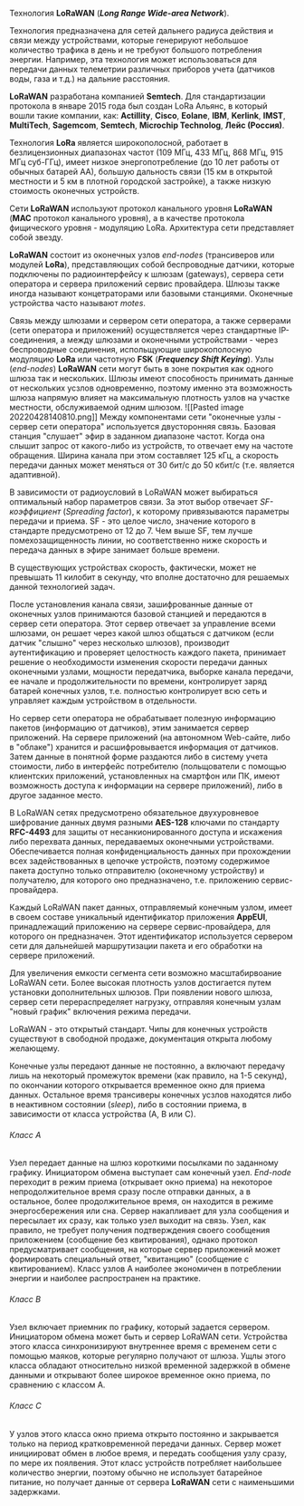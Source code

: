 Технология **LoRaWAN** (***Long Range Wide-area Network***).

Технология предназначена для сетей дальнего радиуса действия и связи между устройствами, которые генерируют небольшое количество трафика в день и не требуют большого потребления энергии. Например, эта технология может использоваться для передачи данных телеметрии различных приборов учета (датчиков воды, газа и т.д.) на дальние расстояния.

**LoRaWAN** разработана компанией **Semtech**. Для стандартизации протокола в январе 2015 года был создан LoRa Альянс, в который вошли такие компании, как: **Actillity**, **Cisco**, **Eolane**, **IBM**, **Kerlink**, **IMST**, **MultiTech**, **Sagemcom**, **Semtech**, **Microchip Technolog**, **Лейс (Россия)**.

Технология **LoRa** является широкополосной, работает в безлицензионных диапазонах частот (109 МГц, 433 МГц, 868 МГц, 915 МГц суб-ГГц), имеет низкое энергопотребление (до 10 лет работы от обычных батарей АА), большую дальность связи (15 км в открытой местности и 5 км в плотной городской застройке), а также низкую стоимость оконечных устройств.

Сети **LoRaWAN** используют протокол канального уровня **LoRaWAN** (**MAC** протокол канального уровня), а в качестве протокола фищического уровня - модуляцию LoRa. Архитектура сети представляет собой звезду.

**LoRaWAN** состоит из оконечных узлов *end-nodes* (трансиверов или модулей **LoRa**), представляющих собой беспроводные датчики, которые подключены по радиоинтерфейсу к шлюзам (gateways), сервера сети оператора и сервера приложений сервис провайдера. Шлюзы также иногда называют концетраторами или базовыми станциями. Оконечные устройства часто называют *motes*.

Связь между шлюзами и сервером сети оператора, а также серверами (сети оператора и приложений) осуществляется через стандартные IP-соединения, а между шлюзами и оконечными устройствами - через беспроводные соединения, испольщующие широкополосную модуляцию **LoRa** или частотную **FSK** (***Frequency Shift Keying***). Узлы (*end-nodes*) **LoRaWAN** сети могут быть в зоне покрытия как одного шлюза так и нескольких. Шлюзы имеют способность принимать данные от нескольких усзлов одновременно, поэтому именно эта возможность шлюза напрямую влияет на максимальную плотность узлов на участке местности, обслуживаемой одним шлюзом.
![[Pasted image 20220428140810.png]]
Между компонентами сети "оконечные узлы - сервер сети оператора" используется двусторонняя связь. Базовая станция "слушает" эфир в заданном диапазоне частот. Когда она слышит запрос от какого-либо из устройств, то отвечает ему на частоте обращения. Ширина канала при этом составляет 125 кГц, а скорость передачи данных может меняться от 30 бит/с до 50 кбит/c (т.е. является адаптивной).

В зависимости от радиоусловий в LoRaWAN может выбираться оптимальный набор параметров связи. За этот выбор отвечает *SF-коэффициент* (*Spreading factor*), к которому привязываются параметры передачи и приема. SF - это целое число, значение которого в стандарте предусмотрено от 12 до 7. Чем выше SF, тем лучше помехозащищенность линии, но соответственно ниже скорость и передача данных в эфире занимает больше времени.

В существующих устройствах скорость, фактически, может не превышать 11 килобит в секунду, что вполне достаточно для решаемых данной технологией задач.

После установления канала связи, зашифрованные данные от оконечных узлов принимаются базовой станцией и передаются в сервер сети оператора. Этот сервер отвечает за управление всеми шлюзами, он решает через какой шлюз общаться с датчиком (если датчик "слышно" через несколько шлюзов), производит аутентификацию и проверяет целостность каждого пакета, принимает решение о необходимости изменения скорости передачи данных оконечными узлами, мощности передатчика, выборке канала передачи, ее начале и продолжительности по времени, контролирует заряд батарей конечных узлов, т.е. полностью контролирует всю сеть и управляет каждым устройством в отдельности.

Но сервер сети оператора не обрабатывает полезную информацию пакетов (информацию от датчиков), этим занимается сервер приложений. На сервере приложений (на автономном Web-сайте, либо в "облаке") хранится и расшифровывается информация от датчиков. Затем данные в понятной форме раздаются либо в систему учета стоимости, либо в интерфейс потребителю (польщователи с помощью клиентских приложений, установленных на смартфон или ПК, имеют возможность доступа к информации на сервере приложений), либо в другое заданное место.

В LoRaWAN сетях предусмотрено обязательное двухуровневое шифрование данных двумя разными **AES-128** ключами по стандарту **RFC-4493** для защиты от несанкионированного доступа и искажения либо перехвата данных, передаваемых оконечными устройствами. Обеспечивается полная конфиденциальность данных при прохождении всех задействованных в цепочке устройств, поэтому содержимое пакета доступно только отправителю (оконечному устройству) и получателю, для которого оно предназначено, т.е. приложению сервис-провайдера.

Каждый LoRaWAN пакет данных, отправляемый конечным узлом, имеет в своем составе уникальный идентификатор приложения **AppEUI**, принадлежащий приложению на сервере сервис-провайдера, для которого он предназначен. Этот идентификатор используется сервером сети для дальнейшей маршрутизации пакета и его обработки на сервере приложений. 

Для увеличения емкости сегмента сети возможно масштабирвоание LoRaWAN сети. Более высокая плотность узлов достигается путем установки дополнительных шлюзов. При появлении нового шлюза, сервер сети перераспределяет нагрузку, отправляя конечным узлам "новый график" включения режима передачи.

LoRaWAN - это открытый стандарт. Чипы для конечных устройств существуют в свободной продаже, документация открыта любому желающему.

Конечные узлы передают данные не постоянно, а включают передачу лишь на некоторый промежуток времени (как правило, на 1-5 секунд), по окончании которого открывается временное окно для приема данных. Остальное время трансиверы конечных усзлов находятся либо в неактивном состоянии (*sleep*), либо в состоянии приема, в зависимости от класса устройства (А, В или С).

###### Класс А
Узел передает данные на шлюз короткими посылками по заданному графику. Инициатором обмена выступает сам конечный узел. *End-node* переходит в режим приема (открывает окно приема) на некоторое непродолжительное время сразу после отправки данных, а в остальное, более продолжительное время, он находится в режиме энергосбережения или сна. Сервер накапливает для узла сообщения и пересылает их сразу, как только узел выходит на связь. Узел, как правило, не требует получения подтверждения своего сообщения приложением (сообщение без квитирования), однако протокол предусматривает сообщения, на которые сервер приложений может формировать специальный ответ, "квитанцию" (сообщение с квитированием). Класс узлов А наиболее экономичен в потреблении энергии и наиболее распространен на практике.

###### Класс В
Узел включает приемник по графику, который задается сервером. Инициатором обмена может быть и сервер LoRaWAN сети. Устройства этого класса синхронизируют внутреннее время с временем сети с помощью маяков, которые регулярно получают от шлюза. Ущлы этого класса обладают относительно низкой временной задержкой в обмене данными и открывают более широкое временное окно приема, по сравнению с классом А.

###### Класс С
У узлов этого класса окно приема открыто постоянно и закрывается только на период кратковременной передачи данных. Сервер может инициироват обмен в любое время, и передать сообщения узлу сразу, по мере их поялвения. Этот класс устройств потребляет наибольшее количество энергии, поэтому обычно не использует батарейное питание, но получает данные от сервера **LoRaWAN** сети с наименьшими задержками.